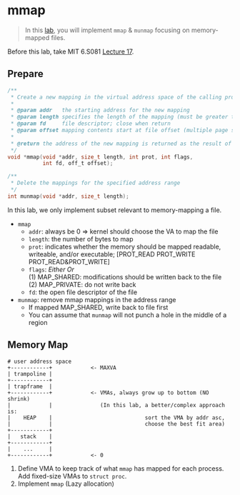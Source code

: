 # mmap

> In this [lab](https://pdos.csail.mit.edu/6.S081/2020/labs/mmap.html), you will
> implement `mmap` & `munmap` focusing on memory-mapped files.

Before this lab, take MIT 6.S081 [Lecture 17](https://mit-public-courses-cn-translatio.gitbook.io/mit6-s081/lec17-virtual-memory-for-applications-frans).

## Prepare

```c
/**
 * Create a new mapping in the virtual address space of the calling process.
 *
 * @param addr   the starting address for the new mapping
 * @param length specifies the length of the mapping (must be greater than 0)
 * @param fd     file descriptor; close when return
 * @param offset mapping contents start at file offset (multiple page size)
 *
 * @return the address of the new mapping is returned as the result of the call
 */
void *mmap(void *addr, size_t length, int prot, int flags,
           int fd, off_t offset);

/**
 * Delete the mappings for the specified address range
 */
int munmap(void *addr, size_t length);
```

In this lab, we only implement subset relevant to memory-mapping a file.
* `mmap`
  * `addr`: always be 0 => kernel should choose the VA to map the file
  * `length`: the number of bytes to map
  * `prot`: indicates whether the memory should be mapped readable, writeable,
    and/or executable; [PROT_READ PROT_WRITE PROT_READ&PROT_WRITE]
  * `flags`: *Either Or*<br/>
    (1) MAP_SHARED: modifications should be written back to the file<br/>
    (2) MAP_PRIVATE: do not write back
  * `fd`: the open file descriptor of the file
* `munmap`: remove mmap mappings in the address range
  * If mapped MAP_SHARED, write back to file first
  * You can assume that `munmap` will not punch a hole in the middle of a region

## Memory Map

```
# user address space
+------------+            <- MAXVA
| trampoline |
+------------+
| trapframe  |
+------------+            <- VMAs, always grow up to bottom (NO shrink)
|            |               (In this lab, a better/complex approach is:
|    HEAP    |                             sort the VMA by addr asc,
|            |                             choose the best fit area)
+------------+
|   stack    |
+------------+
|    ...     |
+------------+            <- 0
```

1. Define VMA to keep track of what `mmap` has mapped for each process.<br/>
   Add fixed-size VMAs to `struct proc`.
2. Implement `mmap` (Lazy allocation)
